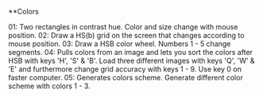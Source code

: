 **Colors

01: Two rectangles in contrast hue. Color and size change with mouse position.
02: Draw a HS(b) grid on the screen that changes according to mouse position.
03: Draw a HSB color wheel. Numbers 1 - 5 change segments.
04: Pulls colors from an image and lets you sort the colors after HSB with keys 'H', 'S' & 'B'. Load three different images with keys 'Q', 'W' & 'E' and furthermore change grid accuracy with keys 1 - 9. Use key 0 on faster computer.
05: Generates colors scheme. Generate different color scheme with colors 1 - 3.
